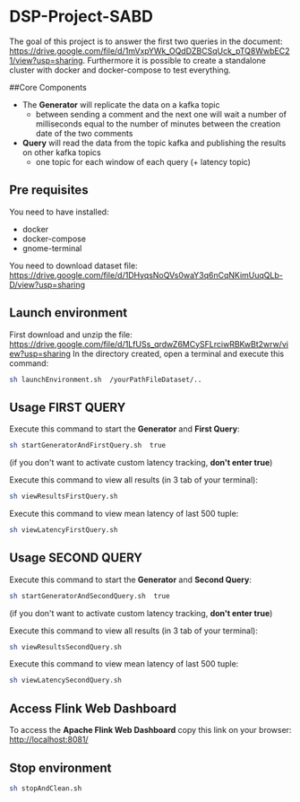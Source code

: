 # DSP-Project-SABD

The goal of this project is to answer the first two queries in the document: <https://drive.google.com/file/d/1mVxpYWk_OQdDZBCSqUck_pTQ8WwbEC21/view?usp=sharing>.
Furthermore it is possible to create a standalone cluster with docker and docker-compose to test everything.

##Core Components
* The **Generator** will replicate the data on a kafka topic
  * between sending a comment and the next one will wait a number of milliseconds equal to the number of minutes between the creation date of the two comments
* **Query** will read the data from the topic kafka and publishing the results on other kafka topics 
  * one topic for each window of each query (+ latency topic)

## Pre requisites
You need to have installed:
* docker
* docker-compose
* gnome-terminal

You need to download dataset file:
<https://drive.google.com/file/d/1DHyqsNoQVs0waY3q6nCqNKimUuqQLb-D/view?usp=sharing>

## Launch environment
First download and unzip the file: <https://drive.google.com/file/d/1LfUSs_qrdwZ6MCySFLrciwRBKwBt2wrw/view?usp=sharing>
In the directory created, open a terminal and execute this command:
```bash
sh launchEnvironment.sh  /yourPathFileDataset/..
```

## Usage FIRST QUERY 
Execute this command to start the **Generator** and **First Query**: 
```bash
sh startGeneratorAndFirstQuery.sh  true
```
(if you don't want to activate custom latency tracking, **don't enter true**)

Execute this command to view all results (in 3 tab of your terminal):
```bash
sh viewResultsFirstQuery.sh
```

Execute this command to view mean latency of last 500 tuple:
```bash
sh viewLatencyFirstQuery.sh
```

## Usage SECOND QUERY 
  
Execute this command to start the **Generator** and **Second Query**: 
```bash
sh startGeneratorAndSecondQuery.sh  true
```
(if you don't want to activate custom latency tracking, **don't enter true**)

Execute this command to view all results (in 3 tab of your terminal):
```bash
sh viewResultsSecondQuery.sh
```

Execute this command to view mean latency of last 500 tuple:
```bash
sh viewLatencySecondQuery.sh
```

## Access Flink Web Dashboard
To access the **Apache Flink Web Dashboard** copy this link on your browser: 
<http://localhost:8081/> 


## Stop environment
```bash
sh stopAndClean.sh
```
